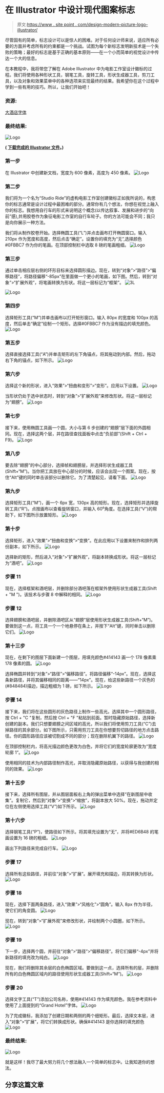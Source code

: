 # 在 Illustrator 中设计现代图案标志

> 原文:[https://www . site point . com/design-modern-picture-logo-illustrator/](https://www.sitepoint.com/design-modern-pictorial-logo-illustrator/)

尽管固有的简单，标志设计可以是惊人的困难。对于任何设计师来说，适应所有必要的方面并考虑所有的约束都是一个挑战。试图为每个新标志发明新技术是一个失败的策略；最好的标志是基于正确的基本原则——在一个小而简单的视觉设计中传达一个大的信息。

在本教程中，我将带您了解在 Adobe Illustrator 中为电影工作室设计徽标的过程。我们将使用各种形状工具，钢笔工具，旋转工具，形状生成器工具，剪刀工具，以及对象和效果菜单中的各种选项来实现最终的结果。我希望你在这个过程中学到一些有用的技巧。所以，让我们开始吧！

### 资源:

[大酒店字体](http://www.fontsquirrel.com/fonts/grand-hotel)

### 最终结果:

![Logo](../Images/7fc25c9c41e12deb409e06b9a6a8563c.png)

**( [下载完成的 Illustrator 文件](https://www.dropbox.com/s/bh62s81gprjdvnf/Designing%20a%20Logo.zip)。)**

### 第一步

在 Illustrator 中创建新文档，宽度为 600 像素，高度为 450 像素。
![Logo](../Images/9541c49c7bb73501528dd89cdf2c592f.png)

### 第二步

我们将为一个名为“Studio Ride”的虚构电影工作室创建徽标正如我所说的，构思你的标志通常是设计过程中最困难的部分。通常你有几个想法，你想在视觉上融入你的标志。我想用自行车的形式来说明这个概念(以传达叙事、发展和进步的“向前”感),并用胶卷作为象征电影工作室的自行车轮子。你的方法可能会不同；我只是向你展示一种方法。

我们将从制作胶卷开始。选择椭圆工具(“L”)并点击画布打开椭圆窗口。输入 210px 作为宽度和高度，然后点击“确定”。设置你的填充为“无”,选择颜色#0FBBC7 作为你的笔画。在顶部控制栏中选取 8 磅的笔画粗细。
![Logo](../Images/8e8313ed7991d4bc777dc04ed646e449.png)

### 第三步

通过单击相应层右侧的环形目标来选择圆形描边。现在，转到“对象”>“路径”>“偏移路径”，将路径偏移“-85px”在里面做一个更小的笔画，如下图。然后，转到“对象”>“扩展外观”，将笔画转换为形状。将这一层标记为“框架”。
![3L](../Images/15d70089b5eff73748b55d5114d30eb7.png)

![Logo](../Images/1cbe9aa149168204fd29beebfe487ae4.png)

### 第四步

选择矩形工具(“M”)并单击画布以打开矩形窗口。输入 80px 的宽度和 100px 的高度，然后单击“确定”绘制一个矩形。选择#0FBBC7 作为没有描边的填充颜色。
![Logo](../Images/11b843254d86e3d5107d9a8fa8f29c01.png)

### 第五步

选择直接选择工具(“A”)并单击矩形的左下角锚点，将其拖动到内部。然后，拖动右下角的锚点，如下所示。
![Logo](../Images/032c60dd548f281f3923d415199640ba.png)

### 第六步

选择这个新的形状，进入“效果”>“扭曲和变形”>“变形”。应用以下设置。
![Logo](../Images/7fc71ff265c9b77b22514153dc4cf0b0.png)

当形状仍处于选中状态时，转到“对象”>“扩展外观”来修改形状。将这一层标记为“翅膀”。
![Logo](../Images/310a8e4f6e6d2c2bdde7848ba50cf5d8.png)

### 第七步

接下来，使用椭圆工具画一个圆，大小与第 6 步创建的“翅膀”层下面的外圆相同。现在，选择这两个层，并在路径查找面板中点击“负前部”(Shift + Ctrl + F9)。
![Logo](../Images/a8e6908da825a04b1dd68d674127763e.png)

### 第八步

要去除“翅膀”的中心部分，选择帧和翅膀层，并选择形状生成器工具(Shift+“M”)。当你把工具放在中心部分的时候，应该会出现一个图案。现在，按住“Alt”键的同时单击该部分以删除它。为了清楚起见，请看下面。
![Logo](../Images/a0d60864e1444c4fa0dfab56d86b2472.png)

### 第九步

选择矩形工具(“M”)，画一个 6px 宽，130px 高的矩形。现在，选择矩形并选择旋转工具(“R”)。点按画布以查看旋转窗口，并输入 60⁰角度。在选择工具(“V”)的帮助下，如下图所示放置矩形。
![Logo](../Images/2cf6144539ee8f026753af6838e70c8e.png)

### 第十步

选择矩形，进入“效果”>“扭曲和变换”>“变换”。在此应用以下设置来制作和排列两份副本，如下所示。
![Logo](../Images/97bb119b5c081f19550afebbe4eeb732.png)

选择新的矩形，然后进入“对象”>“扩展外观”，将副本转换成形状。将这一层标记为“酒吧”。
![Logo](../Images/dce43dbe68824eeb791c9cbbaff0db5c.png)

### 步骤 11

现在，选择框架和酒吧层，并删除部分酒吧落在框架外使用形状生成器工具(Shift + "M ")。该技术与步骤 8 中解释的相同。
![Logo](../Images/12de223a257625ab2870752b5bf6a37b.png)

### 步骤 12

选择翅膀和酒吧层，并删除酒吧区从“翅膀”层使用形状生成器工具(Shift+“M”)。要做到这一点，将工具一个一个地悬停在条上，并按下“Alt”键，同时单击以删除它们。
![Logo](../Images/a0c8d23432a3135dbb9db49736b6f959.png)

### 第十三步

现在，在剩下的图层下面新建一个图层，用填充颜色#414143 画一个 178 像素乘 178 像素的圆。
![Logo](../Images/bae15b557a846242c7a2970cf397bbd7.png)

选择椭圆并转到“对象”>“路径”>“偏移路径”。将路径偏移“-14px”。现在，选择这条新路径，并将其偏移相同的距离——“14px”。现在，给这些新路径一个灰色的(#848484)描边，描边粗细为 1 磅，如下所示。
![Logo](../Images/945e12c404105dc980087fa38997716f.png)

### 步骤 14

接下来，我们将在这些圆形的灰色路径上制作一些高光。选择其中一个圆形路径，按 Ctrl + "C "复制，然后按 Ctrl + "F "粘贴到前面。暂时隐藏原始路径，选择新创建的副本。我们只想要翅膀之间区域的高光，所以我们将使用剪刀工具(“C”)去掉路径的其余部分。如下图所示，只需用剪刀工具在你想要剪切路径的地方点击路径。你的圆形路径应该被切割成不同的部分；现在删除机翼下的路径。
![Logo](../Images/f47d36518d0ead67397db8e0c57aab8c.png)

在顶部控制栏内，将高光描边颜色更改为白色，并将它们的宽度轮廓更改为“宽度轮廓 1”。
![Logo](../Images/573979b29b433338adbf2a794da4aa88.png)

使用相同的技术为内部路径制作高光，并取消隐藏原始路径，以获得与我创建的相同的效果。
![Logo](../Images/33aa21bd1d6a3df0da594543df91c2a7.png)

### 第十五步

接下来，选择所有图层，并从图层面板右上角的弹出菜单中选择“在新图层中收集”。复制它，然后到“对象”>“变换”>“缩放”，将副本放大 50%。现在，拖动并定位在左侧使用选择工具(“V”)如下所示。
![Logo](../Images/9fb3609b9d699ba37c28d9b605a12965.png)

### 第十六步

选择钢笔工具(“P”)，使路径如下所示。将其填充设置为“无”，并将#ED6B48 的笔画设置为 16 磅的粗细。
![Logo](../Images/63efd705385a264645a0f7eb23e6157b.png)

画出下列路径来完成自行车。
![Logo](../Images/c3b4ef22a7b926cc6b22d218299295e0.png)

### 步骤 17

选择所有这些路径，并前往“对象”>“扩展”。展开填充和描边，将其转换为形状。
![Logo](../Images/2607ab41abd2f775a7f6ca72e5d19ea3.png)

### 步骤 18

现在，选择下面两条路径，进入“效果”>“风格化”>“圆角”。输入 8px 作为半径，使它们的角变圆。
![Logo](../Images/6b5f3bf11c7b78366db0b586bffdc268.png)

现在，转到“对象”>“扩展外观”来修改形状，并绘制两个小圆圈，如下所示。
![Logo](../Images/b7049315c916a3f125c70c64be25c62d.png)

### 步骤 19

下一步，选择两个圆，并前往“对象”>“路径”>“偏移路径”。将它们偏移“-4px”并将新路径的填充改为纯白。
![Logo](../Images/548f8b673288a30becea0810a5de5f2d.png)

现在，我们将删除其余层的白色椭圆区域。要做到这一点，选择所有的层，并删除所有的白色椭圆区域内的路径使用形状生成器工具(Shift+“M”)。
![Logo](../Images/f6379195e1590facdee91cdc255758ad.png)

### 步骤 20

选择文字工具(“T”)添加公司名称，使用#414143 作为填充颜色。我在参考资料中使用了上面提到的“Grand Hotel”字体。
![Logo](../Images/261b25cb7a49304a00f43352f46aaa4d.png)

为了完成徽标，我添加了创建日期和两侧的两个细矩形。最后，选择文本层，进入“对象”>“扩展”，将它们转换成形状。确保#414143 是你选择的填充颜色
![Logo](../Images/a2606864a992daad3b0a8059d9bd0f10.png)

### 最终结果:

![Logo](../Images/7fc25c9c41e12deb409e06b9a6a8563c.png)

就是这样！我尽了最大努力将几个想法融入一个简单的标志中。让我知道你的想法。

## 分享这篇文章